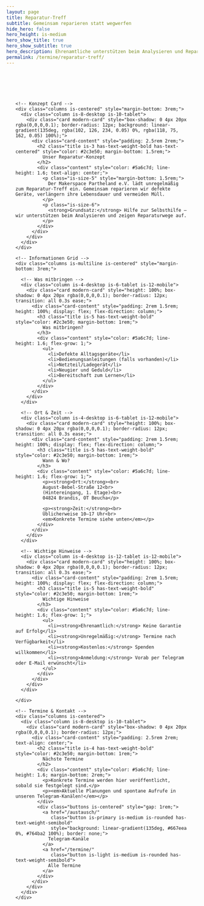 ```yaml
---
layout: page
title: Reparatur‑Treff
subtitle: Gemeinsam reparieren statt wegwerfen
hide_hero: false
hero_height: is-medium
hero_show_title: true
hero_show_subtitle: true
hero_description: Ehrenamtliche unterstützen beim Analysieren und Reparieren defekter Alltagsgeräte. Nachhaltigkeit durch Hilfe zur Selbsthilfe – unregelmäßig und wie es die Zeit erlaubt.
permalink: /termine/reparatur-treff/
---
```


<section class="section" style="padding: 4rem 1.5rem;">
  <div class="container">
    
    <!-- Konzept Card -->
    <div class="columns is-centered" style="margin-bottom: 3rem;">
      <div class="column is-8-desktop is-10-tablet">
        <div class="card modern-card" style="box-shadow: 0 4px 20px rgba(0,0,0,0.1); border-radius: 12px; background: linear-gradient(135deg, rgba(102, 126, 234, 0.05) 0%, rgba(118, 75, 162, 0.05) 100%);">
          <div class="card-content" style="padding: 2.5rem 2rem;">
            <h2 class="title is-3 has-text-weight-bold has-text-centered" style="color: #2c3e50; margin-bottom: 1.5rem;">
              Unser Reparatur‑Konzept
            </h2>
            <div class="content" style="color: #5a6c7d; line-height: 1.6; text-align: center;">
              <p class="is-size-5" style="margin-bottom: 1.5rem;">
                Der Makerspace Partheland e.V. lädt unregelmäßig zum Reparatur‑Treff ein. Gemeinsam reparieren wir defekte Geräte, verlängern ihre Lebensdauer und vermeiden Müll.
              </p>
              <p class="is-size-6">
                <strong>Grundsatz:</strong> Hilfe zur Selbsthilfe – wir unterstützen beim Analysieren und zeigen Reparaturwege auf.
              </p>
            </div>
          </div>
        </div>
      </div>
    </div>

    <!-- Informationen Grid -->
    <div class="columns is-multiline is-centered" style="margin-bottom: 3rem;">
      
      <!-- Was mitbringen -->
      <div class="column is-4-desktop is-6-tablet is-12-mobile">
        <div class="card modern-card" style="height: 100%; box-shadow: 0 4px 20px rgba(0,0,0,0.1); border-radius: 12px; transition: all 0.3s ease;">
          <div class="card-content" style="padding: 2rem 1.5rem; height: 100%; display: flex; flex-direction: column;">
            <h3 class="title is-5 has-text-weight-bold" style="color: #2c3e50; margin-bottom: 1rem;">
              Was mitbringen?
            </h3>
            <div class="content" style="color: #5a6c7d; line-height: 1.6; flex-grow: 1;">
              <ul>
                <li>Defekte Alltagsgeräte</li>
                <li>Bedienungsanleitungen (falls vorhanden)</li>
                <li>Netzteil/Ladegerät</li>
                <li>Neugier und Geduld</li>
                <li>Bereitschaft zum Lernen</li>
              </ul>
            </div>
          </div>
        </div>
      </div>

      <!-- Ort & Zeit -->
      <div class="column is-4-desktop is-6-tablet is-12-mobile">
        <div class="card modern-card" style="height: 100%; box-shadow: 0 4px 20px rgba(0,0,0,0.1); border-radius: 12px; transition: all 0.3s ease;">
          <div class="card-content" style="padding: 2rem 1.5rem; height: 100%; display: flex; flex-direction: column;">
            <h3 class="title is-5 has-text-weight-bold" style="color: #2c3e50; margin-bottom: 1rem;">
              Wann & Wo?
            </h3>
            <div class="content" style="color: #5a6c7d; line-height: 1.6; flex-grow: 1;">
              <p><strong>Ort:</strong><br>
              August‑Bebel‑Straße 12<br>
              (Hintereingang, 1. Etage)<br>
              04824 Brandis, OT Beucha</p>
              
              <p><strong>Zeit:</strong><br>
              Üblicherweise 10–17 Uhr<br>
              <em>Konkrete Termine siehe unten</em></p>
            </div>
          </div>
        </div>
      </div>

      <!-- Wichtige Hinweise -->
      <div class="column is-4-desktop is-12-tablet is-12-mobile">
        <div class="card modern-card" style="height: 100%; box-shadow: 0 4px 20px rgba(0,0,0,0.1); border-radius: 12px; transition: all 0.3s ease;">
          <div class="card-content" style="padding: 2rem 1.5rem; height: 100%; display: flex; flex-direction: column;">
            <h3 class="title is-5 has-text-weight-bold" style="color: #2c3e50; margin-bottom: 1rem;">
              Wichtige Hinweise
            </h3>
            <div class="content" style="color: #5a6c7d; line-height: 1.6; flex-grow: 1;">
              <ul>
                <li><strong>Ehrenamtlich:</strong> Keine Garantie auf Erfolg</li>
                <li><strong>Unregelmäßig:</strong> Termine nach Verfügbarkeit</li>
                <li><strong>Kostenlos:</strong> Spenden willkommen</li>
                <li><strong>Anmeldung:</strong> Vorab per Telegram oder E-Mail erwünscht</li>
              </ul>
            </div>
          </div>
        </div>
      </div>

    </div>

    <!-- Termine & Kontakt -->
    <div class="columns is-centered">
      <div class="column is-8-desktop is-10-tablet">
        <div class="card modern-card" style="box-shadow: 0 4px 20px rgba(0,0,0,0.1); border-radius: 12px;">
          <div class="card-content" style="padding: 2.5rem 2rem; text-align: center;">
            <h2 class="title is-4 has-text-weight-bold" style="color: #2c3e50; margin-bottom: 1rem;">
              Nächste Termine
            </h2>
            <div class="content" style="color: #5a6c7d; line-height: 1.6; margin-bottom: 2rem;">
              <p>Konkrete Termine werden hier veröffentlicht, sobald sie festgelegt sind.</p>
              <p><em>Aktuelle Planungen und spontane Aufrufe in unseren Telegram-Kanälen!</em></p>
            </div>
            <div class="buttons is-centered" style="gap: 1rem;">
              <a href="/austausch/" 
                 class="button is-primary is-medium is-rounded has-text-weight-semibold"
                 style="background: linear-gradient(135deg, #667eea 0%, #764ba2 100%); border: none;">
                Telegram-Kanäle
              </a>
              <a href="/termine/" 
                 class="button is-light is-medium is-rounded has-text-weight-semibold">
                Alle Termine
              </a>
            </div>
          </div>
        </div>
      </div>
    </div>

  </div>
</section>


